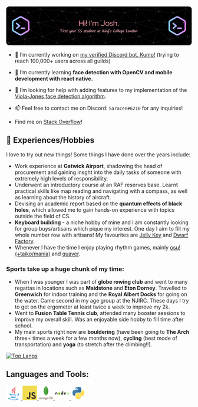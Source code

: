 ![alt text](github-header-image.png)

- 🔭 I’m currently working on [my verified Discord bot, Kumo!](https://github.com/JSusak/Kumo-PublicRepo) (trying to reach 100,000+ users across all guilds)

- 🌱 I’m currently learning **face detection with OpenCV and mobile development with react native.**

- 🤝 I’m looking for help with adding features to my implementation of the [Viola-Jones face detection algorithm](https://github.com/JSusak/Viola-Jones-Algorithm-Alarm).

- 📫 Feel free to contact me on Discord: `Saracen#6210` for any inquiries!

- Find me on [Stack Overflow](https://stackoverflow.com/users/19225394/jsusak)!

## 📄 Experiences/Hobbies

I love to try out new things! Some things I have done over the years include:
- Work experience at **Gatwick Airport**, shadowing the head of procurement and gaining insght into the daily tasks of someone with extremely high levels of responsibility.
- Underwent an introductory course at an RAF reserves base. Learnt practical skills like map reading and navigating with a compass, as well as learning about the history of aircraft.
- Devising an academic report based on the **quantum effects of black holes**, which allowed me to gain hands-on experience with topics outside the field of CS.
- **Keyboard building** - a niche hobby of mine and I am constantly looking for group buys/artisans which pique my interest. One day I aim to fill my whole number row with artisans! My favourites are [Jelly Key](https://www.jellykey.com/) and [Dwarf Factory](https://www.dwarf-factory.com/).
- Whenever I have the time I enjoy playing rhythm games, mainly [osu! (+taiko/mania)](https://osu.ppy.sh/users/8028288) and [quaver](https://quavergame.com/).

### Sports take up a huge chunk of my time:

- When I was younger I was part of **globe rowing club** and went to many regattas in locations such as **Maidstone** and **Eton Dorney**. Travelled to **Greenwich** for indoor training and the **Royal Albert Docks** for going on the water. Came second in my age group at the NJIRC. These days I try to get on the ergometer at least twice a week to improve my 2k.
- Went to **Fusion Table Tennis club**, attended many booster sessions to improve my overall skill. Was an enjoyable side hobby to fill time after school.
- My main sports right now are **bouldering** (have been going to **The Arch** three+ times a week for a few months now), **cycling** (best mode of transportation) and **yoga** (to stretch after the climbing!!).

[![Top Langs](https://github-readme-stats.vercel.app/api/top-langs/?username=JSusak&layout=compact&show_icons=true&theme=dracula&hide_border=true&count=6&hide_title=true)](https://github.com/anuraghazra/github-readme-stats)

<h2 align="left">Languages and Tools:</h2>
<p align="left"> <a href="https://www.java.com" target="_blank" rel="noreferrer"> <img src="https://raw.githubusercontent.com/devicons/devicon/master/icons/java/java-original.svg" alt="java" width="40" height="40"/> </a> <a href="https://developer.mozilla.org/en-US/docs/Web/JavaScript" target="_blank" rel="noreferrer"> <img src="https://raw.githubusercontent.com/devicons/devicon/master/icons/javascript/javascript-original.svg" alt="javascript" width="40" height="40"/> </a> <a href="https://www.mongodb.com/" target="_blank" rel="noreferrer"> <img src="https://raw.githubusercontent.com/devicons/devicon/master/icons/mongodb/mongodb-original-wordmark.svg" alt="mongodb" width="40" height="40"/> </a> <a href="https://nodejs.org" target="_blank" rel="noreferrer"> <img src="https://raw.githubusercontent.com/devicons/devicon/master/icons/nodejs/nodejs-original-wordmark.svg" alt="nodejs" width="40" height="40"/> </a> <a href="https://www.python.org" target="_blank" rel="noreferrer"> <img src="https://raw.githubusercontent.com/devicons/devicon/master/icons/python/python-original.svg" alt="python" width="40" height="40"/> </a> </p>
